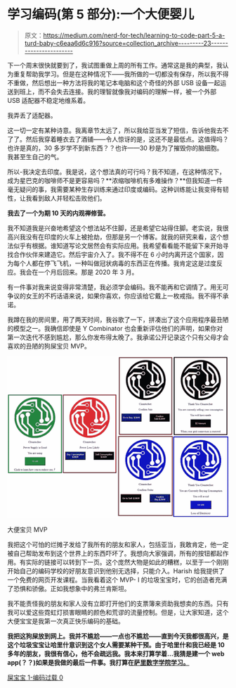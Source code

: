 # 学习编码(第 5 部分):一个大便婴儿

> 原文：<https://medium.com/nerd-for-tech/learning-to-code-part-5-a-turd-baby-c6eaa6d6c916?source=collection_archive---------23----------------------->

下一个周末很快就要到了，我试图重做上周的所有工作。通常这是我的典型，我认为重复帮助我学习。但是在这种情况下——我所做的一切都没有保存，所以我不得不重做，然后想出一种方法将我的笔记本电脑和这个奇怪的外部 USB 设备一起运送到班上，而不会失去连接。我的理智就像我对编码的理解一样，被一个外部 USB 适配器不稳定地维系着。

我弄丢了适配器。

这一切一定有某种诗意。我离章节太远了，所以我给亚当发了短信，告诉他我去不了了。然后我穿着睡衣去了酒铺——令人惊讶的是，这还不是最低点。这值得吗？也许是真的，30 多岁学不到新东西？？也许——30 秒是为了摧毁你的脑细胞。我甚至生自己的气。

所以-我决定去印度。我是说，这个想法真的可行吗？我不知道，在这种情况下，成为星巴克的咖啡师不是更容易吗？**浓缩咖啡机有多难操作？**但我知道一件毫无疑问的事，我需要某种生存训练来通过印度或编码。这种训练能让我变得有韧性，让我看到敌人并轻松击败他们。

**我去了一个为期 10 天的内观禅修营。**

我不知道我是兴奋地希望这个想法站不住脚，还是希望它站得住脚。老实说，我很高兴我没有在印度的火车上被抢劫，但那是另一个博客。就我的研究来看，这个想法似乎有根据。谁知道写论文居然会有实际应用。我希望看看能不能留下来开始寻找合作伙伴来建造它。然后宇宙介入了。我不得不在 6 小时内离开这个国家，因为每个人都在停飞飞机，一种叫做冠状病毒的东西正在传播。我肯定这是过度反应。我会在一个月后回来。那是 2020 年 3 月。

有一件事对我来说变得非常清楚，我必须学会编码。我不能再和它调情了。用无可争议的女王的不朽话语来说，如果你喜欢，你应该给它戴上一枚戒指。我不得不承诺。

我蹲在我的房间里，用了两天时间，我谷歌了一下，拼凑出了这个应用程序最丑陋的模型之一。我确信即使是 Y Combinator 也会重新评估他们的声明，如果你对第一次迭代不感到尴尬，那么你发布得太晚了。我承诺公开记录这个只有父母才会喜欢的丑陋的狗屎宝贝 MVP。

![](img/bf1923063ca75791795fccfa995fbb67.png)

大便宝贝 MVP

我把这个可怕的烂摊子发给了我所有的朋友和家人，包括亚当，我敢肯定，他一定被自己帮助发布到这个世界上的东西吓坏了。我想向大家强调，所有的按钮都起作用。有实际的链接可以转到下一页。这个庞然大物是如此的糟糕，以至于一个刚刚开始自己的编码学校的好朋友意识到他别无选择，只能介入。Harish 给我提供了一个免费的网页开发课程。当我看着这个 MVP- I 的垃圾宝宝时，它的创造者充满了恐惧和骄傲。正如我想象中的弗兰肯斯坦。

我不能责怪我的朋友和家人没有立即打开他们的支票簿来资助我想卖的东西。只有我可以爱这些霓虹灯损害眼睛的颜色和荒谬的流量控制。但是，让大家知道，这个大便宝宝是我第一次真正快乐编码的基础。

**我把这狗屎放到网上。我并不尴尬——一点也不尴尬——直到今天我都很高兴，是这个垃圾宝宝让哈里什意识到这个女人需要某种干预。由于哈里什和我已经是 10 多年的朋友，我很有信心，他不会疏远我。我本来打算学着…我猜是建一个 web app(？？)如果是我做的最后一件事。我打算在[萨里数字学院学习。](https://www.surreydigitalacademy.ca/)**

[屎宝宝 1-编码过载 0](https://chahal-amandeep.medium.com/learning-to-code-part-6-understanding-the-confusion-c86581d0215b)